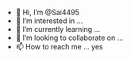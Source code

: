- 👋 Hi, I’m @Sai4495
- 👀 I’m interested in ...
- 🌱 I’m currently learning ...
- 💞️ I’m looking to collaborate on ...
- 📫 How to reach me ... yes

<!---
Sai4495/Sai4495 is a ✨ special ✨ repository because its `README.md` (this file) appears on your GitHub profile.
You can click the Preview link to take a look at your changes.
--->
